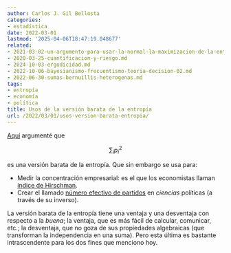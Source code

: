 ```yaml
---
author: Carlos J. Gil Bellosta
categories:
- estadística
date: 2022-03-01
lastmod: '2025-04-06T18:47:19.048677'
related:
- 2021-03-02-un-argumento-para-usar-la-normal-la-maximizacion-de-la-entropia.md
- 2020-03-25-cuantificacion-y-riesgo.md
- 2024-10-03-ergodicidad.md
- 2022-10-06-bayesianismo-frecuentismo-teoria-decision-02.md
- 2022-06-30-sumas-bernuillis-heterogenas.md
tags:
- entropía
- economía
- política
title: Usos de la versión barata de la entropía
url: /2022/03/01/usos-version-barata-entropia/
---
```


[Aquí](https://www.datanalytics.com/2021/03/02/un-argumento-para-usar-la-normal-la-maximizacion-de-la-entropia/)
argumenté que

$$\sum_i p^2_i$$

es una versión barata de la entropía. Que sin embargo se usa para:
* Medir la concentración empresarial: es el que los economistas llaman [índice de Hirschman](https://es.wikipedia.org/wiki/%C3%8Dndice_de_Herfindahl).
* Crear el llamado [número efectivo de partidos](/2017/01/25/el-numero-efectivo-de-partidos/) en _ciencias_ políticas (a través de su inverso).

La versión barata de la entropía tiene una ventaja y una desventaja con respecto a la _buena_; la ventaja, que es más fácil de calcular, comunicar, etc.; la desventaja, que no goza de sus propiedades algebraicas (que transforman la independencia en una suma). Pero esta última es bastante intrascendente para los dos fines que menciono hoy.